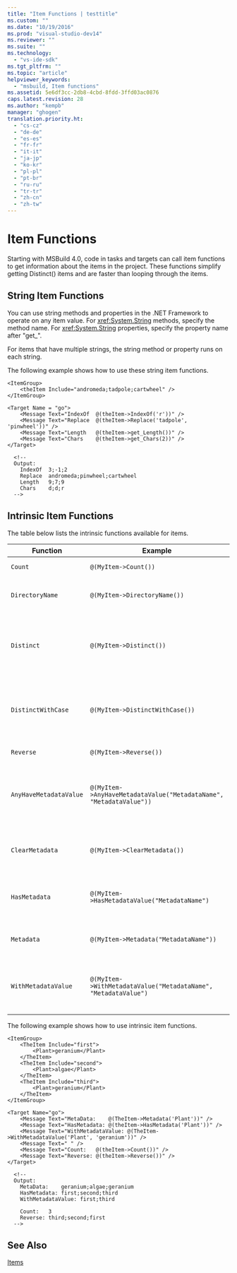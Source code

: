 ```yaml
---
title: "Item Functions | testtitle"
ms.custom: ""
ms.date: "10/19/2016"
ms.prod: "visual-studio-dev14"
ms.reviewer: ""
ms.suite: ""
ms.technology: 
  - "vs-ide-sdk"
ms.tgt_pltfrm: ""
ms.topic: "article"
helpviewer_keywords: 
  - "msbuild, Item functions"
ms.assetid: 5e6df3cc-2db8-4cbd-8fdd-3ffd03ac0876
caps.latest.revision: 28
ms.author: "kempb"
manager: "ghogen"
translation.priority.ht: 
  - "cs-cz"
  - "de-de"
  - "es-es"
  - "fr-fr"
  - "it-it"
  - "ja-jp"
  - "ko-kr"
  - "pl-pl"
  - "pt-br"
  - "ru-ru"
  - "tr-tr"
  - "zh-cn"
  - "zh-tw"
---
```

# Item Functions
Starting with MSBuild 4.0, code in tasks and targets can call item functions to get information about the items in the project. These functions simplify getting Distinct() items and are faster than looping through the items.  
  
## String Item Functions  
 You can use string methods and properties in the .NET Framework to operate on any item value. For <xref:System.String> methods, specify the method name. For <xref:System.String> properties, specify the property name after "get_".  
  
 For items that have multiple strings, the string method or property runs on each string.  
  
 The following example shows how to use these string item functions.  
  
```  
<ItemGroup>  
    <theItem Include="andromeda;tadpole;cartwheel" />  
</ItemGroup>  
  
<Target Name = "go">  
    <Message Text="IndexOf  @(theItem->IndexOf('r'))" />  
    <Message Text="Replace  @(theItem->Replace('tadpole', 'pinwheel'))" />  
    <Message Text="Length   @(theItem->get_Length())" />  
    <Message Text="Chars    @(theItem->get_Chars(2))" />  
</Target>  
  
  <!--  
  Output:  
    IndexOf  3;-1;2  
    Replace  andromeda;pinwheel;cartwheel  
    Length   9;7;9  
    Chars    d;d;r  
  -->  
```  
  
## Intrinsic Item Functions  
 The table below lists the intrinsic functions available for items.  
  
|Function|Example|Description|  
|--------------|-------------|-----------------|  
|`Count`|`@(MyItem->Count())`|Returns the count of the items.|  
|`DirectoryName`|`@(MyItem->DirectoryName())`|Returns the equivalent of `Path.DirectoryName` for each item.|  
|`Distinct`|`@(MyItem->Distinct())`|Returns items that have distinct `Include` values. Metadata is ignored. The comparison is case insensitive.|  
|`DistinctWithCase`|`@(MyItem->DistinctWithCase())`|Returns items that have distinct `itemspec` values. Metadata is ignored. The comparison is case sensitive.|  
|`Reverse`|`@(MyItem->Reverse())`|Returns the items in reverse order.|  
|`AnyHaveMetadataValue`|`@(MyItem->AnyHaveMetadataValue("MetadataName", "MetadataValue"))`|Returns a `boolean` to indicate whether any item has the given metadata name and value. The comparison is case insensitive.|  
|`ClearMetadata`|`@(MyItem->ClearMetadata())`|Returns items with their metadata cleared. Only the `itemspec` is retained.|  
|`HasMetadata`|`@(MyItem->HasMetadataValue("MetadataName")`|Returns items that have the given metadata name. The comparison is case insensitive.|  
|`Metadata`|`@(MyItem->Metadata("MetadataName"))`|Returns the values of the metadata that have the metadata name.|  
|`WithMetadataValue`|`@(MyItem->WithMetadataValue("MetadataName", "MetadataValue")`|Returns items that have the given metadata name and value. The comparison is case insensitive.|  
  
 The following example shows how to use intrinsic item functions.  
  
```  
<ItemGroup>  
    <TheItem Include="first">  
        <Plant>geranium</Plant>  
    </TheItem>  
    <TheItem Include="second">  
        <Plant>algae</Plant>  
    </TheItem>  
    <TheItem Include="third">  
        <Plant>geranium</Plant>  
    </TheItem>  
</ItemGroup>  
  
<Target Name="go">  
    <Message Text="MetaData:    @(TheItem->Metadata('Plant'))" />  
    <Message Text="HasMetadata: @(theItem->HasMetadata('Plant'))" />  
    <Message Text="WithMetadataValue: @(TheItem->WithMetadataValue('Plant', 'geranium'))" />  
    <Message Text=" " />  
    <Message Text="Count:   @(theItem->Count())" />  
    <Message Text="Reverse: @(theItem->Reverse())" />  
</Target>  
  
  <!--   
  Output:  
    MetaData:    geranium;algae;geranium  
    HasMetadata: first;second;third  
    WithMetadataValue: first;third  
  
    Count:   3  
    Reverse: third;second;first  
  -->  
```  
  
## See Also  
 [Items](../reference/msbuild-items.md)